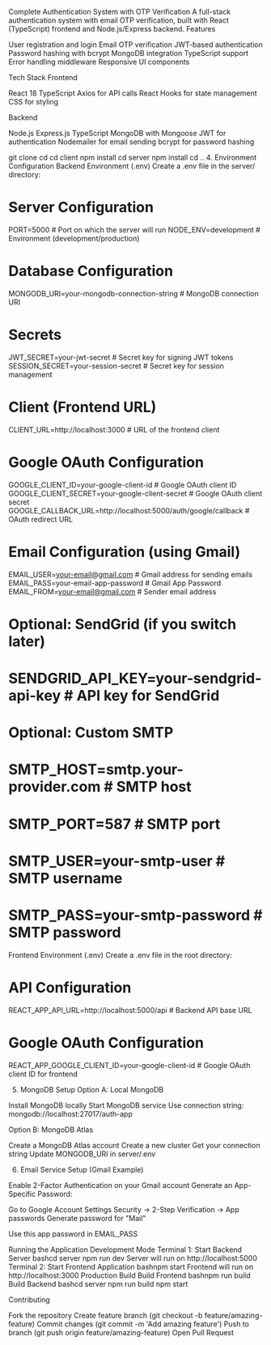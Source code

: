 Complete Authentication System with OTP Verification
A full-stack authentication system with email OTP verification, built with React (TypeScript) frontend and Node.js/Express backend.
Features

User registration and login
Email OTP verification
JWT-based authentication
Password hashing with bcrypt
MongoDB integration
TypeScript support
Error handling middleware
Responsive UI components

Tech Stack
Frontend

React 18
TypeScript
Axios for API calls
React Hooks for state management
CSS for styling

Backend

Node.js
Express.js
TypeScript
MongoDB with Mongoose
JWT for authentication
Nodemailer for email sending
bcrypt for password hashing

git clone <your-repo-url>
cd <project-name>
cd client
npm install
cd server
npm install
cd ..
4. Environment Configuration
Backend Environment (.env)
Create a .env file in the server/ directory:


# Server Configuration
PORT=5000                   # Port on which the server will run
NODE_ENV=development        # Environment (development/production)

# Database Configuration
MONGODB_URI=your-mongodb-connection-string  # MongoDB connection URI

# Secrets
JWT_SECRET=your-jwt-secret                  # Secret key for signing JWT tokens
SESSION_SECRET=your-session-secret          # Secret key for session management

# Client (Frontend URL)
CLIENT_URL=http://localhost:3000            # URL of the frontend client

# Google OAuth Configuration
GOOGLE_CLIENT_ID=your-google-client-id          # Google OAuth client ID
GOOGLE_CLIENT_SECRET=your-google-client-secret  # Google OAuth client secret
GOOGLE_CALLBACK_URL=http://localhost:5000/auth/google/callback  # OAuth redirect URL

# Email Configuration (using Gmail)
EMAIL_USER=your-email@gmail.com        # Gmail address for sending emails
EMAIL_PASS=your-email-app-password     # Gmail App Password
EMAIL_FROM=your-email@gmail.com        # Sender email address

# Optional: SendGrid (if you switch later)
# SENDGRID_API_KEY=your-sendgrid-api-key      # API key for SendGrid

# Optional: Custom SMTP
# SMTP_HOST=smtp.your-provider.com            # SMTP host
# SMTP_PORT=587                               # SMTP port
# SMTP_USER=your-smtp-user                    # SMTP username
# SMTP_PASS=your-smtp-password                # SMTP password

Frontend Environment (.env)
Create a .env file in the root directory:
# API Configuration
REACT_APP_API_URL=http://localhost:5000/api    # Backend API base URL

# Google OAuth Configuration
REACT_APP_GOOGLE_CLIENT_ID=your-google-client-id  # Google OAuth client ID for frontend

5. MongoDB Setup
Option A: Local MongoDB

Install MongoDB locally
Start MongoDB service
Use connection string: mongodb://localhost:27017/auth-app

Option B: MongoDB Atlas

Create a MongoDB Atlas account
Create a new cluster
Get your connection string
Update MONGODB_URI in server/.env

6. Email Service Setup (Gmail Example)

Enable 2-Factor Authentication on your Gmail account
Generate an App-Specific Password:

Go to Google Account Settings
Security → 2-Step Verification → App passwords
Generate password for "Mail"


Use this app password in EMAIL_PASS

Running the Application
Development Mode
Terminal 1: Start Backend Server
bashcd server
npm run dev
Server will run on http://localhost:5000
Terminal 2: Start Frontend Application
bashnpm start
Frontend will run on http://localhost:3000
Production Build
Build Frontend
bashnpm run build
Build Backend
bashcd server
npm run build
npm start

Contributing

Fork the repository
Create feature branch (git checkout -b feature/amazing-feature)
Commit changes (git commit -m 'Add amazing feature')
Push to branch (git push origin feature/amazing-feature)
Open Pull Request
